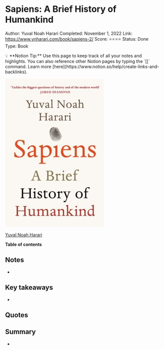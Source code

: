 # Sapiens: A Brief History of Humankind

Author: Yuval Noah Harari
Completed: November 1, 2022
Link: https://www.ynharari.com/book/sapiens-2/
Score: ⭐️⭐️⭐️⭐️
Status: Done
Type: Book

<aside>
💡 **Notion Tip:** Use this page to keep track of all your notes and highlights. You can also reference other Notion pages by typing the `[[` command. Learn more [here](https://www.notion.so/help/create-links-and-backlinks).

</aside>

![[Yuval Noah Harari](https://www.ynharari.com/book/sapiens-2/)](Sapiens%20A%20Brief%20History%20of%20Humankind%20262ad909aaf64505bd73097178da53b8/Untitled.png)

[Yuval Noah Harari](https://www.ynharari.com/book/sapiens-2/)

**Table of contents**

## Notes

- 

## Key takeaways

- 

## Quotes

> 
> 

## Summary

-